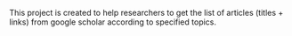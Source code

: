 This project is created to help researchers to get the list of articles (titles + links) from google scholar according to specified topics.
